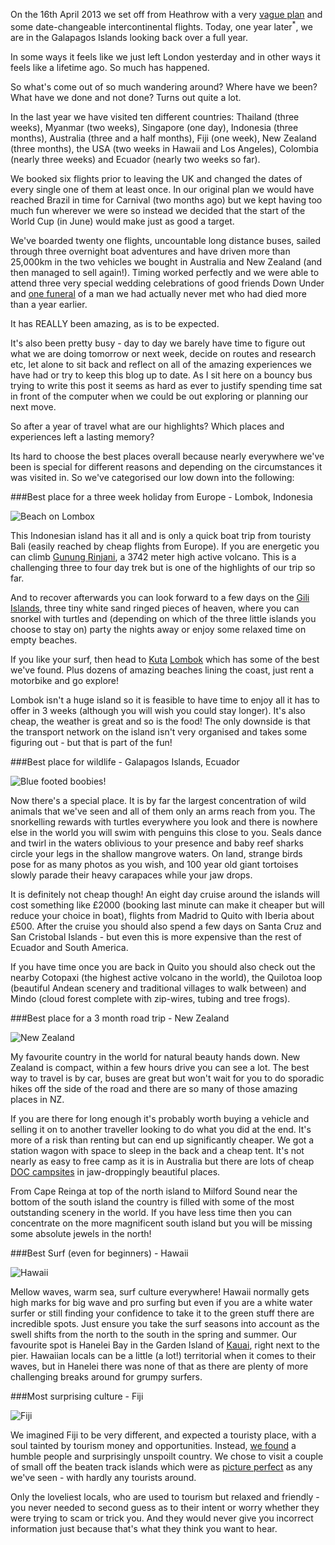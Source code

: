 On the 16th April 2013 we set off from Heathrow with a very [vague plan](/blog/planning/whats-the-plan/) and
some date-changeable intercontinental flights. Today, one year later<sup class="tt-trigger" title="Actually, by the time we come to publish this, one year seven and a bit weeks later - I mentioned that we were a bit behind with the blog, didn't I?">*</sup>, we are in the
Galapagos Islands looking back over a full year. 

In some ways it feels like we just left London
yesterday and in other ways it feels like a lifetime ago. So much has happened.

So what's come out of so much wandering around? Where have we been? What have we done and not done? Turns out quite a lot.

In the last year we have visited ten different countries: Thailand (three weeks), Myanmar (two weeks), 
Singapore (one day), Indonesia (three months), Australia (three and a half months), Fiji (one week), 
New Zealand (three months), the USA (two weeks in Hawaii and Los Angeles), Colombia
(nearly three weeks) and Ecuador (nearly two weeks so far).

We booked six flights prior to leaving the UK and changed the dates of every single one of them at least once. 
In our original plan we would have reached Brazil in time for Carnival (two months ago) but we kept having too
much fun wherever we were so instead we decided that the start of the World Cup (in 
June) would make just as good a target.

We've boarded twenty one flights, uncountable long distance buses, sailed through three overnight boat adventures and 
have driven more than 25,000km in the two vehicles we bought in Australia and New Zealand (and then managed to sell again!). 
Timing worked perfectly and we were able to attend three very special wedding celebrations of good friends Down Under
and [one funeral](blog/indonesia/tana-toraja/) of a man we had actually never met who had died more than a year earlier.

It has REALLY been amazing, as is to be expected. 

It's also been pretty busy - day to day we barely have time to figure out what we are doing tomorrow or next week, decide 
on routes and research etc, let alone to sit back and reflect on all of the amazing experiences we have had or try to keep this blog up 
to date. As I sit here on a bouncy bus trying to write this post it seems as hard as ever to justify spending time sat in front
of the computer when we could be out exploring or planning our next move.

So after a year of travel what are our highlights? Which places and experiences left a lasting memory?

Its hard to choose the best places overall because nearly everywhere we've been is special for different reasons and 
depending on the circumstances it was visited in. So we've categorised our low down into the following:

###Best place for a three week holiday from Europe - Lombok, Indonesia

![Beach on Lombox](lombok.jpg)

This Indonesian island has it all and is only a quick boat trip from touristy Bali (easily reached by cheap flights
from Europe). If you are energetic you can climb [Gunung Rinjani](/photos/72157638024700505/), a 3742 meter 
high active volcano. This is a challenging three to four day trek but is one of the highlights of our trip so far. 

And to recover afterwards you can look forward to a few days on the [Gili Islands](/photos/72157638027135023/), three tiny white sand ringed 
pieces of heaven, where you can snorkel with turtles and (depending on which of the three little islands you choose to stay on) party the nights 
away or enjoy some relaxed time on empty beaches. 

If you like your surf, then head to [Kuta](/photos/72157635443329429/) [Lombok](/photos/72157640671515293/) which has some of the best we've found. Plus dozens of amazing beaches lining the coast, just rent a motorbike and go explore! 

Lombok isn't a huge 
island so it is feasible to have time to enjoy all it has to offer in 3 weeks (although you will wish you could stay longer).
It's also cheap, the weather is great and so is the food! The only downside is that the transport network on the island isn't very 
organised and takes some figuring out - but that is part of the fun!

###Best place for wildlife - Galapagos Islands, Ecuador

![Blue footed boobies!](galapagos.jpg)

Now there's a special place. It is by far the largest concentration of wild animals that we've seen and all of them only an arms 
reach from you. The snorkelling rewards with turtles everywhere you look and there is nowhere else in the world you will swim 
with penguins this close to you. Seals dance and twirl in the waters oblivious to your presence and baby reef sharks circle 
your legs in the shallow mangrove waters. On land, strange birds pose for as many photos as you wish, and 100 year old giant 
tortoises slowly parade their heavy carapaces while your jaw drops.  

It is definitely not cheap though! An eight day cruise around the islands will cost something like £2000 (booking last minute can make 
it cheaper but will reduce your choice in boat), flights from Madrid to Quito with Iberia about £500. After the cruise you should also 
spend a few days on Santa Cruz and San Cristobal Islands - but even this is more expensive than the rest of Ecuador and South America.

If you have time once you are back in Quito you should also check out the nearby Cotopaxi (the highest active volcano in the world),
the Quilotoa loop (beautiful Andean scenery and traditional villages to walk between) and Mindo (cloud forest complete with zip-wires,
tubing and tree frogs).

###Best place for a 3 month road trip - New Zealand

![New Zealand](nz3.jpg)

My favourite country in the world for natural beauty hands down. New Zealand is compact, within 
a few hours drive you can see a lot. The best way to travel is by car, buses are great but won't wait for you to do sporadic hikes 
off the side of the road and there are so many of those amazing places in NZ. 

If you are there for long enough it's probably worth buying a vehicle and selling it on to another traveller looking to do what you
did at the end. It's more of a risk than renting but can end up significantly cheaper. We got a station wagon with space to sleep in
the back and a cheap tent. It's not nearly as easy to free camp as it is in Australia but there are lots of cheap [DOC campsites](http://www.doc.govt.nz/parks-and-recreation/places-to-stay/conservation-campsites-by-region/)  in jaw-droppingly beautiful places.

From Cape Reinga at top of the north island to Milford Sound near the bottom of the south island the country is filled with some of
the most outstanding scenery in the world. If you have less time then you can concentrate on the more magnificent south island but
you will be missing some absolute jewels in the north!

###Best Surf (even for beginners) - Hawaii

![Hawaii](hawaii.jpg)

Mellow waves, warm sea, surf culture everywhere! Hawaii normally gets high marks for big wave and pro surfing but even 
if you are a white water surfer or still finding your confidence to take it to the green stuff there are incredible spots. Just 
ensure you take the surf seasons into account as the swell shifts from the north to the south in the spring and summer. Our favourite 
spot is Hanelei Bay in the Garden Island of [Kauai](/photos/72157642751240453/), right next to the pier. Hawaiian locals can be a little (a lot!) territorial when 
it comes to their waves, but in Hanelei there was none of that as there are plenty of more challenging breaks around for grumpy surfers.


###Most surprising culture - Fiji

![Fiji](fiji.jpg)

We imagined Fiji to be very different, and expected a touristy place, with a soul tainted by tourism money and opportunities. Instead, 
[we found](/blog/fiji/a-stolen-glance-at-fiji/) a humble people and surprisingly unspoilt country. We chose to visit a couple of small off the beaten track islands which were 
as [picture perfect](/photos/72157638603575254/) as any we've seen - with hardly any tourists around. 

Only the loveliest 
locals, who are used to tourism but relaxed and friendly - you never needed to second guess as to their intent or worry whether they were 
trying to scam or trick you. And they would never give you incorrect information just because that's what they think you want to hear.

